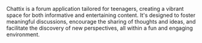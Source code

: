Chattix is a forum application tailored for teenagers, creating a vibrant space for both informative and entertaining content. 
It's designed to foster meaningful discussions, encourage the sharing of thoughts and ideas, and facilitate the discovery of new perspectives, all within a fun and engaging environment.
